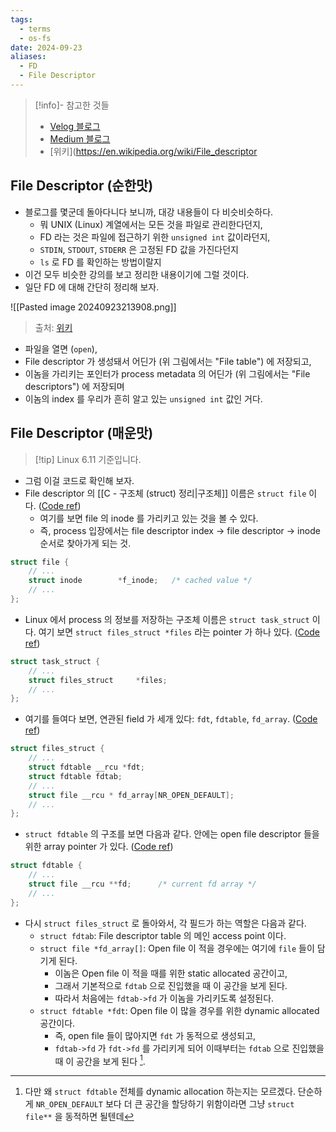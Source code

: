 ```yaml
---
tags:
  - terms
  - os-fs
date: 2024-09-23
aliases:
  - FD
  - File Descriptor
---
```

> [!info]- 참고한 것들
> - [Velog 블로그](https://velog.io/@hyeseong-dev/File-Descriptor)
> - [Medium 블로그](https://medium.com/@boutnaru/the-linux-kernel-data-structure-journey-struct-file-8b1fffaaa416)
> - [위키](https://en.wikipedia.org/wiki/File_descriptor

## File Descriptor (순한맛)

- 블로그를 몇군데 돌아다니다 보니까, 대강 내용들이 다 비슷비슷하다.
	- 뭐 UNIX (Linux) 계열에서는 모든 것을 파일로 관리한다던지,
	- FD 라는 것은 파일에 접근하기 위한 `unsigned int` 값이라던지,
	- `STDIN`, `STDOUT`, `STDERR` 은 고정된 FD 값을 가진다던지
	- `ls` 로 FD 를 확인하는 방법이랄지
- 이건 모두 비슷한 강의를 보고 정리한 내용이기에 그럴 것이다.
- 일단 FD 에 대해 간단히 정리해 보자.

![[Pasted image 20240923213908.png]]

> 출처: [위키](https://en.wikipedia.org/wiki/File_descriptor#/media/File:File_table_and_inode_table.svg)

- 파일을 열면 (`open`),
- File descriptor 가 생성돼서 어딘가 (위 그림에서는 "File table") 에 저장되고,
- 이놈을 가리키는 포인터가 process metadata 의 어딘가 (위 그림에서는 "File descriptors") 에 저장되며
- 이놈의 index 를 우리가 흔히 알고 있는 `unsigned int` 값인 거다.

## File Descriptor (매운맛)

> [!tip] Linux 6.11 기준입니다.

- 그럼 이걸 코드로 확인해 보자.
- File descriptor 의 [[C - 구조체 (struct) 정리|구조체]] 이름은 `struct file` 이다. ([Code ref](https://github.com/torvalds/linux/blob/v6.11/include/linux/fs.h#L990-L1037))
	- 여기를 보면 file 의 inode 를 가리키고 있는 것을 볼 수 있다.
	- 즉, process 입장에서는 file descriptor index -> file descriptor -> inode 순서로 찾아가게 되는 것.

```c
struct file {
	// ...
	struct inode		*f_inode;	/* cached value */
	// ...
};
```

- Linux 에서 process 의 정보를 저장하는 구조체 이름은 `struct task_struct` 이다. 여기 보면 `struct files_struct *files` 라는 pointer 가 하나 있다. ([Code ref](https://github.com/torvalds/linux/blob/v6.11/include/linux/sched.h#L1119))

```c
struct task_struct {
	// ...
	struct files_struct		*files;
	// ...
};
```

- 여기를 들여다 보면, 연관된 field 가 세개 있다: `fdt`, `fdtable`, `fd_array`. ([Code ref](https://github.com/torvalds/linux/blob/v6.11/include/linux/fdtable.h#L36-L58))

```c
struct files_struct {
	// ...
	struct fdtable __rcu *fdt;
	struct fdtable fdtab;
	// ...
	struct file __rcu * fd_array[NR_OPEN_DEFAULT];
	// ...
};
```

- `struct fdtable` 의 구조를 보면 다음과 같다. 안에는 open file descriptor 들을 위한 array pointer 가 있다. ([Code ref](https://github.com/torvalds/linux/blob/v6.11/include/linux/fdtable.h#L29))

```c
struct fdtable {
	// ...
	struct file __rcu **fd;      /* current fd array */
	// ...
};
```

- 다시 `struct files_struct` 로 돌아와서, 각 필드가 하는 역할은 다음과 같다.
	- `struct fdtab`: File descriptor table 의 메인 access point 이다.
	- `struct file *fd_array[]`: Open file 이 적을 경우에는 여기에 `file` 들이 담기게 된다.
		- 이놈은 Open file 이 적을 때를 위한 static allocated 공간이고,
		- 그래서 기본적으로 `fdtab` 으로 진입했을 때 이 공간을 보게 된다.
		- 따라서 처음에는 `fdtab->fd` 가 이놈을 가리키도록 설정된다.
	- `struct fdtable *fdt`: Open file 이 많을 경우를 위한 dynamic allocated 공간이다.
		- 즉, open file 들이 많아지면 `fdt` 가 동적으로 생성되고,
		- `fdtab->fd` 가 `fdt->fd` 를 가리키게 되어 이때부터는 `fdtab` 으로 진입했을 때 이 공간을 보게 된다 [^fdt-dyn-alloc].

[^fdt-dyn-alloc]: 다만 왜 `struct fdtable` 전체를 dynamic allocation 하는지는 모르겠다. 단순하게 `NR_OPEN_DEFAULT` 보다 더 큰 공간을 할당하기 위함이라면 그냥 `struct file**` 을 동적하면 될텐데